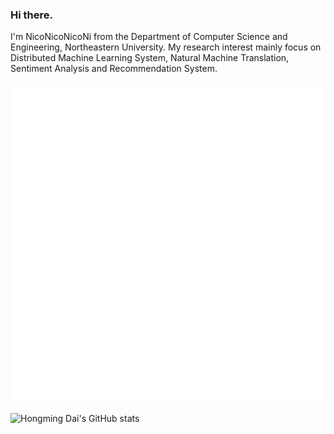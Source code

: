 ### Hi there.  
I'm NicoNicoNicoNi from the Department of Computer Science and Engineering, Northeastern University. My research interest mainly focus on Distributed Machine Learning System, Natural Machine Translation, Sentiment Analysis and Recommendation System. 


![Metrics](https://github.com/johncruyff14/johncruyff14/blob/main/github-metrics.svg)

![Hongming Dai's GitHub stats](https://github-readme-stats.vercel.app/api?username=johncruyff14&count_private=true)
